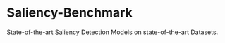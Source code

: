 Saliency-Benchmark
==================

State-of-the-art Saliency Detection Models on state-of-the-art Datasets.

